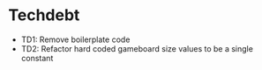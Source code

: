 # Techdebt

- TD1: Remove boilerplate code
- TD2: Refactor hard coded gameboard size values to be a single constant

